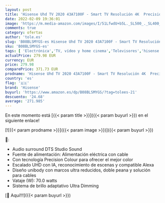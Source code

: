 ```yaml
---
layout: post
title: 'Hisense Uhd TV 2020 43A7100F - Smart TV Resolución 4K  Precision Colour  Escalado Uhd con Ia  Ultra Dimming  Audio Dts Studio Sound  Vidaa U 4.0  Compatible Alexa  Negro'
date: 2022-02-09 19:36:01
image: 'https://m.media-amazon.com/images/I/51LfwdU+b5L._SL500_._SL400_.jpg'
comments: true
category: ofertas
author: 'tole.es'
slug: 'B08BLSMYGS-es Hisense Uhd TV 2020 43A7100F - Smart TV Resolución 4K...'
sku: 'B08BLSMYGS-es'
tags: [ 'Electrónica','TV, vídeo y home cinema','Televisores','hisense','smart','tv', ]
actualPrice: 279.98 EUR
currency: EUR
price: 279.98
comparePrice: 371.73 EUR
prodname: 'Hisense Uhd TV 2020 43A7100F - Smart TV Resolución 4K  Precision Colour  Escalado Uhd con Ia  Ultra Dimming  Audio Dts Studio Sound  Vidaa U 4.0  Compatible Alexa  Negro'
country: 'es'
flag: '🇪🇸'
brand: 'Hisense'
buyurl: 'https://www.amazon.es/dp/B08BLSMYGS/?tag=tolees-21'
descuento: '24.68'
average: '271.985'
---
```


En este momento está [{{< param title >}}]({{< param buyurl >}}) en el siguiente enlace!

[![{{< param prodname >}}]({{< param image >}})]({{< param buyurl >}})

🔎:

- Audio surround DTS Studio Sound
- Fuente de alimentación: Alimentación eléctrica con cable
- Con tecnología Precision Colour para ofrecer el mejor color
- Escalado UHD con IA, reconocimiento de escenas y compatible Alexa
- Diseño unibody con marcos ultra reducidos, doble peana y solución para cables
- Vataje (W): 70.0 watts
- Sistema de brillo adaptativo Ultra Dimming

[🛒 Aquí!!!]({{< param buyurl >}})
